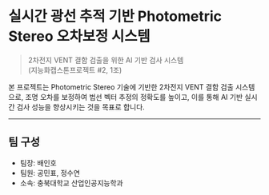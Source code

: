 # 실시간 광선 추적 기반 Photometric Stereo 오차보정 시스템

> 2차전지 VENT 결함 검출을 위한 AI 기반 검사 시스템  
> (지능화캡스톤프로젝트 #2, 1조)

본 프로젝트는 Photometric Stereo 기술에 기반한 2차전지 VENT 결함 검출 시스템으로, 조명 오차를 보정하여 법선 벡터 추정의 정확도를 높이고, 이를 통해 AI 기반 실시간 검사 성능을 향상시키는 것을 목표로 합니다.

---

## 팀 구성

- 팀장: 배인호  
- 팀원: 공민표, 정수연  
- 소속: 충북대학교 산업인공지능학과
